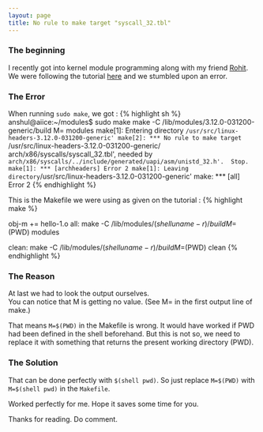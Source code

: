 ```yaml
---
layout: page
title: No rule to make target "syscall_32.tbl"
---
```


### The beginning
I recently got into kernel module programming along with my friend [Rohit](http://technocratrohit.blogspot.com). We were following the tutorial [here](http://tldp.org/LDP/lkmpg/2.6/html/lkmpg.html) and we stumbled upon an error.

### The Error
When running `sudo make`, we got :
{% highlight sh %}
anshul@aiice:~/modules$ sudo make
make -C /lib/modules/3.12.0-031200-generic/build M= modules
make[1]: Entering directory `/usr/src/linux-headers-3.12.0-031200-generic'
make[2]: *** No rule to make target `/usr/src/linux-headers-3.12.0-031200-generic/
arch/x86/syscalls/syscall_32.tbl', needed by `
arch/x86/syscalls/../include/generated/uapi/asm/unistd_32.h'.  Stop.
make[1]: *** [archheaders] Error 2
make[1]: Leaving directory `/usr/src/linux-headers-3.12.0-031200-generic'
make: *** [all] Error 2
{% endhighlight %}

This is the Makefile we were using as given on the tutorial :
{% highlight make %}

obj-m += hello-1.o
all:
	make -C /lib/modules/$(shell uname -r)/build M=$(PWD) modules

clean:
	make -C /lib/modules/$(shell uname -r)/build M=$(PWD) clean
{% endhighlight %}

### The Reason
At last we had to look the output ourselves.  
You can notice that M is getting no value. (See M= in the first output line of make.)  

That means `M=$(PWD)` in the Makefile is wrong. It would have worked if PWD had been defined in the shell beforehand. But this is not so, we need to replace it with something that returns the present working directory (PWD).

### The Solution
That can be done perfectly with `$(shell pwd)`. So just replace `M=$(PWD)` with `M=$(shell pwd)` in the `Makefile`.

Worked perfectly for me. Hope it saves some time for you.

Thanks for reading. Do comment.
